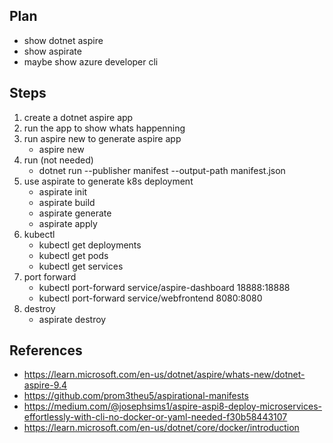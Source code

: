 ## Plan
- show dotnet aspire
- show aspirate 
- maybe show azure developer cli

## Steps
1. create a dotnet aspire app
2. run the app to show whats happenning
3. run aspire new to generate aspire app
    - aspire new
4. run (not needed)
    - dotnet run --publisher manifest --output-path manifest.json
5. use aspirate to generate k8s deployment
    - aspirate init
    - aspirate build
    - aspirate generate
    - aspirate apply
6. kubectl
    - kubectl get deployments
    - kubectl get pods
    - kubectl get services
7. port forward
    - kubectl port-forward service/aspire-dashboard 18888:18888
    - kubectl port-forward service/webfrontend 8080:8080
8. destroy
    - aspirate destroy

## References
- https://learn.microsoft.com/en-us/dotnet/aspire/whats-new/dotnet-aspire-9.4 
- https://github.com/prom3theu5/aspirational-manifests
- https://medium.com/@josephsims1/aspire-aspi8-deploy-microservices-effortlessly-with-cli-no-docker-or-yaml-needed-f30b58443107 
- https://learn.microsoft.com/en-us/dotnet/core/docker/introduction 

